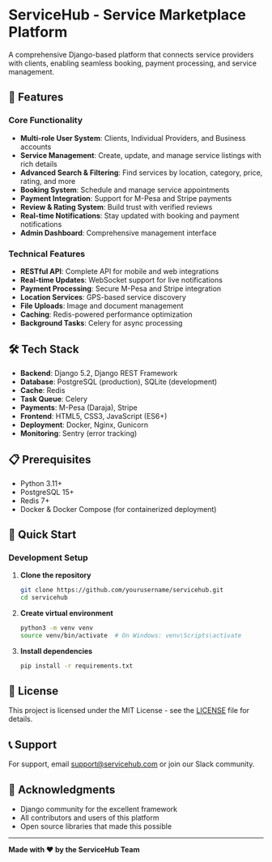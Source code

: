 # ServiceHub - Service Marketplace Platform

A comprehensive Django-based platform that connects service providers with clients, enabling seamless booking, payment processing, and service management.

## 🚀 Features

### Core Functionality
- **Multi-role User System**: Clients, Individual Providers, and Business accounts
- **Service Management**: Create, update, and manage service listings with rich details
- **Advanced Search & Filtering**: Find services by location, category, price, rating, and more
- **Booking System**: Schedule and manage service appointments
- **Payment Integration**: Support for M-Pesa and Stripe payments
- **Review & Rating System**: Build trust with verified reviews
- **Real-time Notifications**: Stay updated with booking and payment notifications
- **Admin Dashboard**: Comprehensive management interface

### Technical Features
- **RESTful API**: Complete API for mobile and web integrations
- **Real-time Updates**: WebSocket support for live notifications
- **Payment Processing**: Secure M-Pesa and Stripe integration
- **Location Services**: GPS-based service discovery
- **File Uploads**: Image and document management
- **Caching**: Redis-powered performance optimization
- **Background Tasks**: Celery for async processing

## 🛠️ Tech Stack

- **Backend**: Django 5.2, Django REST Framework
- **Database**: PostgreSQL (production), SQLite (development)
- **Cache**: Redis
- **Task Queue**: Celery
- **Payments**: M-Pesa (Daraja), Stripe
- **Frontend**: HTML5, CSS3, JavaScript (ES6+)
- **Deployment**: Docker, Nginx, Gunicorn
- **Monitoring**: Sentry (error tracking)

## 📋 Prerequisites

- Python 3.11+
- PostgreSQL 15+
- Redis 7+
- Docker & Docker Compose (for containerized deployment)

## 🚀 Quick Start

### Development Setup

1. **Clone the repository**
   ```bash
   git clone https://github.com/yourusername/servicehub.git
   cd servicehub
   ```

2. **Create virtual environment**
   ```bash
   python3 -m venv venv
   source venv/bin/activate  # On Windows: venv\Scripts\activate
   ```

3. **Install dependencies**
   ```bash
   pip install -r requirements.txt
   ```


## 📝 License

This project is licensed under the MIT License - see the [LICENSE](LICENSE) file for details.

## 📞 Support

For support, email support@servicehub.com or join our Slack community.

## 🙏 Acknowledgments

- Django community for the excellent framework
- All contributors and users of this platform
- Open source libraries that made this possible

---

**Made with ❤️ by the ServiceHub Team**
